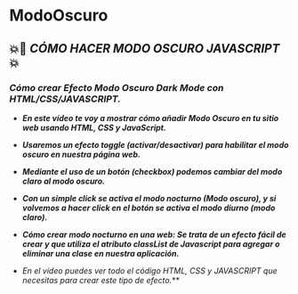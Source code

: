 # ModoOscuro

## 💥🚀 **_CÓMO HACER MODO OSCURO JAVASCRIPT_** 💥 

### **_Cómo crear Efecto Modo Oscuro Dark Mode con HTML/CSS/JAVASCRIPT._**

- **_En este vídeo te voy a mostrar cómo añadir Modo Oscuro en tu sitio web usando HTML, CSS y JavaScript._**
- **_Usaremos un efecto toggle (activar/desactivar) para habilitar el modo oscuro en nuestra página web._**

- **_Mediante el uso de un botón (checkbox) podemos cambiar del modo claro al modo oscuro._**
- **_Con un simple click se activa el modo nocturno (Modo oscuro), y si volvemos a hacer click en el botón se activa el modo diurno (modo claro)._**

- **_Cómo crear modo nocturno en una web: Se trata de un efecto fácil de crear y que utiliza el atributo classList de Javascript para agregar o eliminar una clase en nuestra aplicación._**
- _En el vídeo puedes ver todo el código HTML, CSS y JAVASCRIPT que necesitas para crear este tipo de efecto._**
